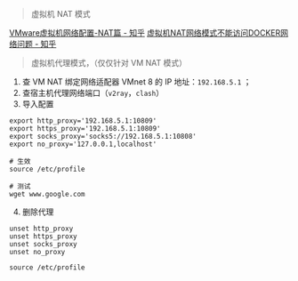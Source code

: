 > 虚拟机 NAT 模式

[VMware虚拟机网络配置-NAT篇 - 知乎](https://zhuanlan.zhihu.com/p/130984945)
[虚拟机NAT网络模式不能访问DOCKER网络问题 - 知乎](https://zhuanlan.zhihu.com/p/618844799)

> 虚拟机代理模式，（仅仅针对 VM NAT 模式）

1. 查 VM NAT 绑定网络适配器 VMnet 8 的 IP 地址：`192.168.5.1` ；
2. 查宿主机代理网络端口（`v2ray`，`clash`）
3. 导入配置

```
export http_proxy='192.168.5.1:10809'
export https_proxy='192.168.5.1:10809'
export socks_proxy='socks5://192.168.5.1:10808'
export no_proxy='127.0.0.1,localhost'

# 生效
source /etc/profile 

# 测试
wget www.google.com
```

4. 删除代理  

```
unset http_proxy 
unset https_proxy 
unset socks_proxy 
unset no_proxy

source /etc/profile
```


